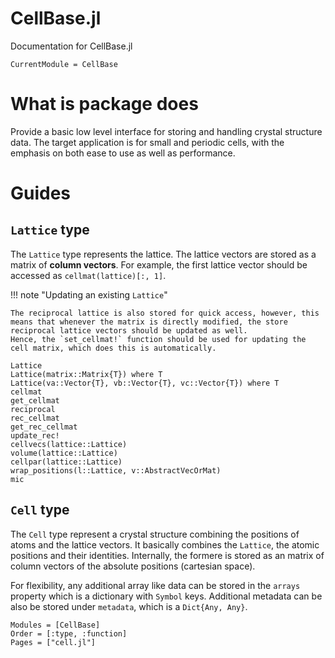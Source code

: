 # CellBase.jl

Documentation for CellBase.jl

```@meta
CurrentModule = CellBase
```

# What is package does 

Provide a basic low level interface for storing and handling crystal structure data. 
The target application is for small and periodic cells, with the emphasis on both ease to use as well as performance.

# Guides

## `Lattice` type

The `Lattice` type represents the lattice.
The lattice vectors are stored as a matrix of **column vectors**. 
For example, the first lattice vector should be accessed as `cellmat(lattice)[:, 1]`.


!!! note "Updating an existing `Lattice`"

    The reciprocal lattice is also stored for quick access, however, this means that whenever the matrix is directly modified, the store reciprocal lattice vectors should be updated as well.
    Hence, the `set_cellmat!` function should be used for updating the cell matrix, which does this is automatically.


```@docs
Lattice
Lattice(matrix::Matrix{T}) where T
Lattice(va::Vector{T}, vb::Vector{T}, vc::Vector{T}) where T
cellmat
get_cellmat
reciprocal
rec_cellmat
get_rec_cellmat
update_rec!
cellvecs(lattice::Lattice)
volume(lattice::Lattice)
cellpar(lattice::Lattice)
wrap_positions(l::Lattice, v::AbstractVecOrMat)
mic
```

## `Cell` type

The `Cell` type represent a crystal structure combining the positions of atoms and the lattice vectors.
It basically combines the `Lattice`, the atomic positions and their identities.
Internally, the formere is stored as an matrix of column vectors of the absolute positions (cartesian space).

For flexibility, any additional array like data can be stored in the `arrays` property which is a dictionary with `Symbol` keys.
Additional metadata can be also be stored under `metadata`, which is a `Dict{Any, Any}`. 


```@autodocs
Modules = [CellBase]
Order = [:type, :function]
Pages = ["cell.jl"]
```